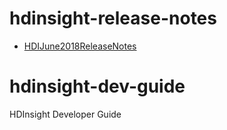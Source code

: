 # hdinsight-release-notes
- [HDIJune2018ReleaseNotes](https://github.com/hdinsight/hdinsight-dev-guide/blob/master/HDIJune2018.pdf)
# hdinsight-dev-guide
HDInsight Developer Guide 
